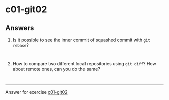 # c01-git02

## Answers

1. Is it possible to see the inner commit of squashed commit with `git rebase`?
```


```

2. How to compare two different local repositories using `git diff`? How about remote ones, can you do the same?
```


```

<!-- Don't change anything below this point-->
<!-- Before commiting, remove both commented lines--> 
***
Answer for exercise [c01-git02](https://github.com/devopsacademyau/academy/blob/c54d252bda58575e9dc9f92718237bed58aae772/classes/01class/exercises/c01-git02/README.md)
